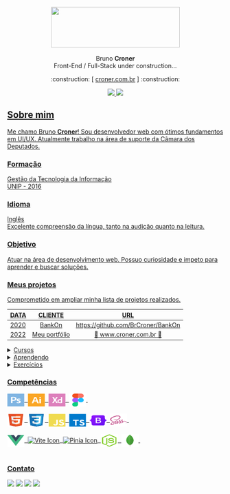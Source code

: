 <p align="center"><img display="block" width="300" height="94,1" src="https://user-images.githubusercontent.com/15062920/168189887-423fac1e-9855-4562-a370-f2a5a2b4abad.svg" pointer-events="none"></p>

<p align="center">Bruno <b>Croner</b> <br>
Front-End / Full-Stack under construction...</p>
<p align="center">  :construction:  [ <a href="www.croner.com.br" target="_blank">croner.com.br</a> ]  :construction: </p>

<div align="center">
  <a href="https://github.com/BrCroner">
 <img height="155em" src="https://github-readme-stats.vercel.app/api?username=brcroner&show_icons=true&theme=midnight-purple&include_all_commits=true&count_private=true"/>
  <img height="155em" src="https://github-readme-stats.vercel.app/api/top-langs/?username=brcroner&layout=compact&langs_count=7&theme=midnight-purple"/>
</div>

## Sobre mim
Me chamo Bruno **Croner**! Sou desenvolvedor web com ótimos fundamentos em UI/UX. Atualmente trabalho na área de suporte da Câmara dos Deputados.

### Formação
Gestão da Tecnologia da Informação<br>
UNIP - 2016
 
### Idioma 
Inglês<br>
Excelente compreensão da língua, tanto na audição quanto na leitura.

### Objetivo
Atuar na área de desenvolvimento web. Possuo curiosidade e impeto para aprender e buscar soluções.

### Meus projetos
Comprometido em ampliar minha lista de projetos realizados.

| DATA        | CLIENTE         | URL                                              |
| :---        |    :----:       |    :----:                                        |
| 2020        | BankOn          | https://github.com/BrCroner/BankOn               |
| 2022        | Meu portfólio   | :construction: www.croner.com.br  :construction: |

  
<details>
<summary> Cursos </summary>
   
| CONCLUÍDOS                                                 | URL                                                                                 | CARGA HORÁRIA |
| :---                                                       |    :----:                                                                           |    :----:     |
| Vue - The Complete Guide (incl. Router & Composition API)  | https://www.udemy.com/course/vuejs-2-the-complete-guide/                            | 32 horas      |
| Curso SQL Completo                                         | https://www.softblue.com.br/                                                        | 20 horas      |
| Curso Análise Orientada a Objetos                          | https://www.softblue.com.br/                                                        | 20 horas      |
| Curso Lógica de Programação                                | https://www.softblue.com.br/                                                        | 20 horas      |
| Advanced CSS and Sass: Flexbox, Grid, Animations and More! | https://www.udemy.com/course/advanced-css-and-sass/                                 | 28 horas      |
| The Modern JavaScript Bootcamp                             | https://www.udemy.com/course/modern-javascript                                      | 29,5 horas    |
| Beginner JavaScript                                        | https://beginnerjavascript.com/                                                     | 15 horas      |
| JavaScript30                                               | https://javascript30.com/                                                           | 15 horas      |
| Git a Web Developer Job: Mastering the Modern Workflow     | https://www.udemy.com/course/git-a-web-developer-job-mastering-the-modern-workflow/ | 16 horas      |
| HTML, CSS, Sass, UX/UI, Illustrator, SEO Tools, Logo       | https://teamtreehouse.com/brcroner                                                  | 40 horas      |
  
</details>

<details>
  <summary>Aprendendo</summary>
  <p>Estou trabalhando para ampliar minha lista de projetos realizados.</p>

| CURSANDO                                                           | URL                                                                   | CARGA HORÁRIA |
| :---                                                               |    :----:                                                             |    :----:     |
| NodeJS - The Complete Guide (MVC, REST APIs, GraphQL, Deno)        | https://www.udemy.com/course/nodejs-the-complete-guide/               | 40 horas      |  
| Understanding TypeScript - 2021 Edition - Maximilian Schwarzmüller | https://www.udemy.com/course/understanding-typescript                 | 15 horas      |
  
</details>

<details>
  <summary>Exercícios</summary>
  <p>Realizo atividades de forma regular para ajudar a fixar a matéria.</p>

| FRAMEWORK   | PACOTES                          | DESCRIÇÃO               | URL                                                 |
| :---        | :----:                           | :----:                  | :----:                                              |
| VUE.js      | axios, vue-router e json-server  | Lista de Tarefas        | https://github.com/BrCroner/vue-rotas               |
| VUE.js      | vue-router                       | Jogo Monster Slayer     | https://github.com/BrCroner/monster-slayer          |
| JavaScript  | demo-webcam-fun                  | Webcam pelo navegador   | https://github.com/BrCroner/demo-webcam-fun         |  

  
</details>

### Competências
<div style="display: inline_block">
 <img align="center" alt="Adobe Photoshop" height="30" width="40" src="https://raw.githubusercontent.com/devicons/devicon/master/icons/photoshop/photoshop-plain.svg">&nbsp
 <img align="center" alt="Adobe Illustrator" height="30" width="40" src="https://raw.githubusercontent.com/devicons/devicon/master/icons/illustrator/illustrator-plain.svg">&nbsp
 <img align="center" alt="Adobe Xd" height="30" width="40" src="https://raw.githubusercontent.com/devicons/devicon/master/icons/xd/xd-plain.svg">&nbsp
 <img align="center" alt="Figma" height="30" width="40" src="https://raw.githubusercontent.com/devicons/devicon/master/icons/figma/figma-original.svg">&nbsp
</div><br>
<div style="display: inline_block">
 <img align="center" alt="HTML5 Icon" height="30" width="40" src="https://raw.githubusercontent.com/devicons/devicon/master/icons/html5/html5-original.svg">&nbsp
 <img align="center" alt="CSS3 Icon" height="30" width="40" src="https://raw.githubusercontent.com/devicons/devicon/master/icons/css3/css3-original.svg">&nbsp
 <img align="center" alt="JavaScript Icon" height="30" width="40" src="https://raw.githubusercontent.com/devicons/devicon/master/icons/javascript/javascript-plain.svg">&nbsp 
  <img align="center" alt="TypeScript Icon" height="30" width="40" src="https://raw.githubusercontent.com/devicons/devicon/master/icons/typescript/typescript-original.svg">&nbsp
  <img align="center" alt="Bootstrap Icon" height="30" width="40" src="https://raw.githubusercontent.com/devicons/devicon/master/icons/bootstrap/bootstrap-original.svg">&nbsp
  <img align="center" alt="Sass Icon" height="30" width="40" src="https://raw.githubusercontent.com/devicons/devicon/master/icons/sass/sass-original.svg">&nbsp  
</div><br>
<div style="display: inline_block">
  <img align="center" alt="Vue.js Icon" height="30" width="40" src="https://raw.githubusercontent.com/devicons/devicon/master/icons/vuejs/vuejs-original.svg">&nbsp
  <img align="center" alt="Vite Icon" height="30" width="40" src="https://vitejs.dev/logo.svg">&nbsp 
  <img align="center" alt="Pinia Icon" height="30" width="40" src="https://pinia.vuejs.org/logo.svg">&nbsp 
  <img align="center" alt="Node.js Icon" height="30" width="40" src="https://raw.githubusercontent.com/devicons/devicon/master/icons/nodejs/nodejs-plain.svg">&nbsp 
  <img align="center" alt="MongoDB Icon" height="30" width="40" src="https://raw.githubusercontent.com/devicons/devicon/master/icons/mongodb/mongodb-original.svg">&nbsp    
  
</div><br>

### Contato

<div>
   <a href="https://www.linkedin.com/in/croner/" target="_blank"><img src="https://img.shields.io/badge/-LinkedIn-%230077B5?style=for-the-badge&logo=linkedin&logoColor=white" target="_blank"></a> 
  <a href="https://twitter.com/BrCroner" target="_blank"><img src="https://img.shields.io/badge/Twitter-1DA1F2?style=for-the-badge&logo=twitter&logoColor=white" target="_blank"></a>
  <a href="https://web.whatsapp.com/send?phone=5561981167309&text&app_absent=0" target="_blank"><img src="https://img.shields.io/badge/-Whatsapp-%128C7E?style=for-the-badge&logo=whatsapp&logoColor=white" target="_blank"></a>
  <a href = "mailto:bruno.croner@outlook.com"><img src="https://img.shields.io/badge/Outlook-0078D4?style=for-the-badge&logo=microsoft-outlook&logoColor=white" target="_blank"></a>
</div>


